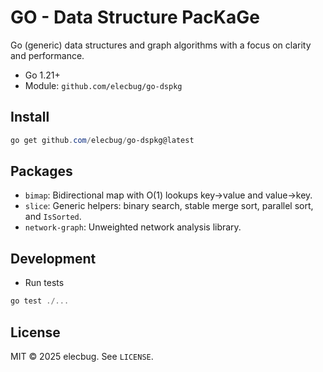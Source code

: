 # GO - Data Structure PacKaGe

Go (generic) data structures and graph algorithms with a focus on clarity and performance.

- Go 1.21+
- Module: `github.com/elecbug/go-dspkg`

## Install

```powershell
go get github.com/elecbug/go-dspkg@latest
```

## Packages

- `bimap`: Bidirectional map with O(1) lookups key->value and value->key.
- `slice`: Generic helpers: binary search, stable merge sort, parallel sort, and `IsSorted`.
- `network-graph`: Unweighted network analysis library.

## Development

- Run tests

```powershell
go test ./...
```

## License

MIT © 2025 elecbug. See `LICENSE`.